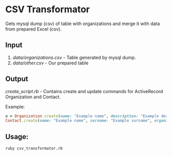 # CSV Transformator

Gets mysql dump (csv) of table with organizations 
and merge it with data from prepared Excel (csv).
 
## Input
1. *data/organizations.csv* - Table generated by mysql dump. 
2. *data/other.csv* - Our prepared table

## Output
*create_script.rb* - Contains create and update 
commands for ActiveRecord Organization and Contact. 

Example:
```ruby
o = Organization.create(name: "Example name", description: "Example description", country: "Spain", code: "SVI")
Contact.create(name: "Example name", surname: "Example surname", organization_id: o.id, mail: "Example mail", other_contacts: "Example contacts")
```

## Usage:
```
ruby csv_transformator.rb
```